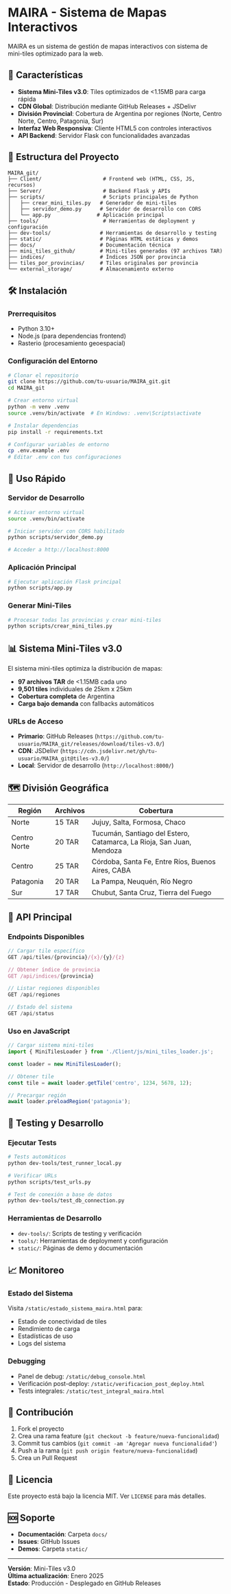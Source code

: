 # MAIRA - Sistema de Mapas Interactivos

MAIRA es un sistema de gestión de mapas interactivos con sistema de mini-tiles optimizado para la web.

## 🚀 Características

- **Sistema Mini-Tiles v3.0**: Tiles optimizados de <1.15MB para carga rápida
- **CDN Global**: Distribución mediante GitHub Releases + JSDelivr
- **División Provincial**: Cobertura de Argentina por regiones (Norte, Centro Norte, Centro, Patagonia, Sur)
- **Interfaz Web Responsiva**: Cliente HTML5 con controles interactivos
- **API Backend**: Servidor Flask con funcionalidades avanzadas

## 📁 Estructura del Proyecto

```
MAIRA_git/
├── Client/                    # Frontend web (HTML, CSS, JS, recursos)
├── Server/                    # Backend Flask y APIs
├── scripts/                   # Scripts principales de Python
│   ├── crear_mini_tiles.py   # Generador de mini-tiles
│   ├── servidor_demo.py      # Servidor de desarrollo con CORS
│   └── app.py               # Aplicación principal
├── tools/                     # Herramientas de deployment y configuración
├── dev-tools/                # Herramientas de desarrollo y testing
├── static/                   # Páginas HTML estáticas y demos
├── docs/                     # Documentación técnica
├── mini_tiles_github/        # Mini-tiles generados (97 archivos TAR)
├── indices/                  # Índices JSON por provincia
├── tiles_por_provincias/     # Tiles originales por provincia
└── external_storage/         # Almacenamiento externo
```

## 🛠️ Instalación

### Prerrequisitos
- Python 3.10+
- Node.js (para dependencias frontend)
- Rasterio (procesamiento geoespacial)

### Configuración del Entorno

```bash
# Clonar el repositorio
git clone https://github.com/tu-usuario/MAIRA_git.git
cd MAIRA_git

# Crear entorno virtual
python -m venv .venv
source .venv/bin/activate  # En Windows: .venv\Scripts\activate

# Instalar dependencias
pip install -r requirements.txt

# Configurar variables de entorno
cp .env.example .env
# Editar .env con tus configuraciones
```

## 🚀 Uso Rápido

### Servidor de Desarrollo

```bash
# Activar entorno virtual
source .venv/bin/activate

# Iniciar servidor con CORS habilitado
python scripts/servidor_demo.py

# Acceder a http://localhost:8000
```

### Aplicación Principal

```bash
# Ejecutar aplicación Flask principal
python scripts/app.py
```

### Generar Mini-Tiles

```bash
# Procesar todas las provincias y crear mini-tiles
python scripts/crear_mini_tiles.py
```

## 📊 Sistema Mini-Tiles v3.0

El sistema mini-tiles optimiza la distribución de mapas:

- **97 archivos TAR** de <1.15MB cada uno
- **9,501 tiles** individuales de 25km x 25km
- **Cobertura completa** de Argentina
- **Carga bajo demanda** con fallbacks automáticos

### URLs de Acceso

- **Primario**: GitHub Releases (`https://github.com/tu-usuario/MAIRA_git/releases/download/tiles-v3.0/`)
- **CDN**: JSDelivr (`https://cdn.jsdelivr.net/gh/tu-usuario/MAIRA_git@tiles-v3.0/`)
- **Local**: Servidor de desarrollo (`http://localhost:8000/`)

## 🗺️ División Geográfica

| Región | Archivos | Cobertura |
|--------|----------|-----------|
| Norte | 15 TAR | Jujuy, Salta, Formosa, Chaco |
| Centro Norte | 20 TAR | Tucumán, Santiago del Estero, Catamarca, La Rioja, San Juan, Mendoza |
| Centro | 25 TAR | Córdoba, Santa Fe, Entre Ríos, Buenos Aires, CABA |
| Patagonia | 20 TAR | La Pampa, Neuquén, Río Negro |
| Sur | 17 TAR | Chubut, Santa Cruz, Tierra del Fuego |

## 🔧 API Principal

### Endpoints Disponibles

```javascript
// Cargar tile específico
GET /api/tiles/{provincia}/{x}/{y}/{z}

// Obtener índice de provincia
GET /api/indices/{provincia}

// Listar regiones disponibles
GET /api/regiones

// Estado del sistema
GET /api/status
```

### Uso en JavaScript

```javascript
// Cargar sistema mini-tiles
import { MiniTilesLoader } from './Client/js/mini_tiles_loader.js';

const loader = new MiniTilesLoader();

// Obtener tile
const tile = await loader.getTile('centro', 1234, 5678, 12);

// Precargar región
await loader.preloadRegion('patagonia');
```

## 🧪 Testing y Desarrollo

### Ejecutar Tests

```bash
# Tests automáticos
python dev-tools/test_runner_local.py

# Verificar URLs
python scripts/test_urls.py

# Test de conexión a base de datos
python dev-tools/test_db_connection.py
```

### Herramientas de Desarrollo

- `dev-tools/`: Scripts de testing y verificación
- `tools/`: Herramientas de deployment y configuración
- `static/`: Páginas de demo y documentación

## 📈 Monitoreo

### Estado del Sistema

Visita `/static/estado_sistema_maira.html` para:
- Estado de conectividad de tiles
- Rendimiento de carga
- Estadísticas de uso
- Logs del sistema

### Debugging

- Panel de debug: `/static/debug_console.html`
- Verificación post-deploy: `/static/verificacion_post_deploy.html`
- Tests integrales: `/static/test_integral_maira.html`

## 🤝 Contribución

1. Fork el proyecto
2. Crea una rama feature (`git checkout -b feature/nueva-funcionalidad`)
3. Commit tus cambios (`git commit -am 'Agregar nueva funcionalidad'`)
4. Push a la rama (`git push origin feature/nueva-funcionalidad`)
5. Crea un Pull Request

## 📄 Licencia

Este proyecto está bajo la licencia MIT. Ver `LICENSE` para más detalles.

## 🆘 Soporte

- **Documentación**: Carpeta `docs/`
- **Issues**: GitHub Issues
- **Demos**: Carpeta `static/`

---

**Versión**: Mini-Tiles v3.0  
**Última actualización**: Enero 2025  
**Estado**: Producción - Desplegado en GitHub Releases
